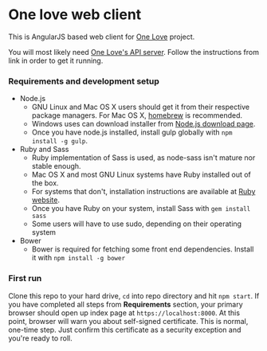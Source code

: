 One love web client
===================

This is AngularJS based web client for [One Love](https://one-love.github.io) project.

You will most likely need [One Love's API server](https://github.com/one-love/ansible-one-love).
Follow the instructions from link in order to get it running.

### Requirements and development setup

- Node.js
    - GNU Linux and Mac OS X users should get it from their respective package managers.
    For Mac OS X, [homebrew](brew.sh) is recommended.
    - Windows uses can download installer from [Node.js download page](http://nodejs.org/download/).
    - Once you have node.js installed, install gulp globally with `npm install -g gulp`.
- Ruby and Sass
    - Ruby implementation of Sass is used, as node-sass isn't mature nor stable enough.
    - Mac OS X and most GNU Linux systems have Ruby installed out of the box.
    - For systems that don't, installation instructions are available at 
    [Ruby website](https://www.ruby-lang.org/en/installation/).
    - Once you have Ruby on your system, install Sass with `gem install sass`
    - Some users will have to use sudo, depending on their operating system
- Bower
    - Bower is required for fetching some front end dependencies. Install it 
    with `npm install -g bower`
    
### First run

Clone this repo to your hard drive, `cd` into repo directory and hit `npm start`. 
If you have completed all steps from __Requirements__ section, your primary browser
should open up index page at `https://localhost:8000`. At this point, browser will
warn you about self-signed certificate. This is normal, one-time step. Just confirm 
this certificate as a security exception and you're ready to roll.

